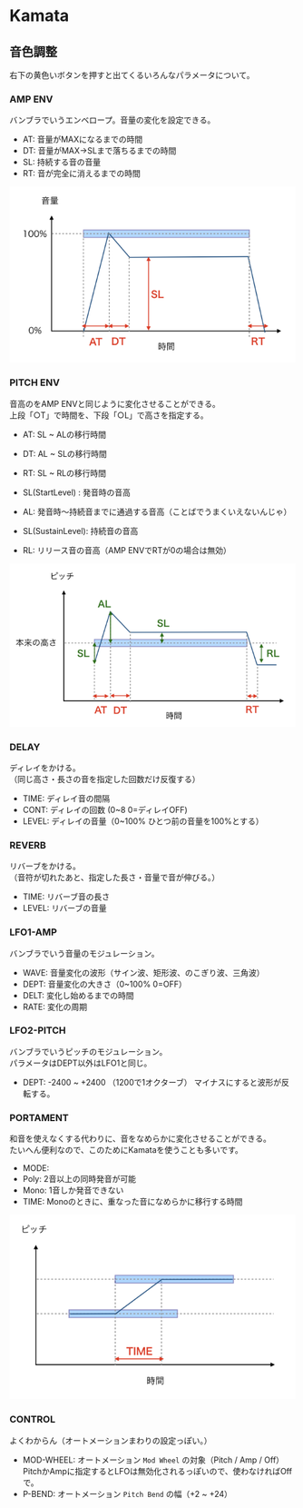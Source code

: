 # Kamata

## 音色調整
右下の黄色いボタンを押すと出てくるいろんなパラメータについて。

### AMP ENV
バンブラでいうエンベロープ。音量の変化を設定できる。

- AT: 音量がMAXになるまでの時間
- DT: 音量がMAX→SLまで落ちるまでの時間
- SL: 持続する音の音量
- RT: 音が完全に消えるまでの時間

![](img/Kamata-001.png)

### PITCH ENV
音高のをAMP ENVと同じように変化させることができる。  
上段「○T」で時間を、下段「○L」で高さを指定する。

- AT: SL ~ ALの移行時間
- DT: AL ~ SLの移行時間
- RT: SL ~ RLの移行時間

- SL(StartLevel) : 発音時の音高
- AL: 発音時〜持続音までに通過する音高（ことばでうまくいえないんじゃ）
- SL(SustainLevel): 持続音の音高
- RL: リリース音の音高（AMP ENVでRTが0の場合は無効）

![](img/Kamata-002.png)

### DELAY
ディレイをかける。  
（同じ高さ・長さの音を指定した回数だけ反復する）

- TIME: ディレイ音の間隔
- CONT: ディレイの回数 (0~8 0=ディレイOFF)
- LEVEL: ディレイの音量（0~100% ひとつ前の音量を100%とする）

### REVERB
リバーブをかける。  
（音符が切れたあと、指定した長さ・音量で音が伸びる。）

- TIME: リバーブ音の長さ
- LEVEL: リバーブの音量

### LFO1-AMP
バンブラでいう音量のモジュレーション。

- WAVE: 音量変化の波形（サイン波、矩形波、のこぎり波、三角波）
- DEPT: 音量変化の大きさ（0~100% 0=OFF）
- DELT: 変化し始めるまでの時間
- RATE: 変化の周期

### LFO2-PITCH
バンブラでいうピッチのモジュレーション。  
パラメータはDEPT以外はLFO1と同じ。
- DEPT: -2400 ~ +2400 （1200で1オクターブ）
マイナスにすると波形が反転する。

### PORTAMENT
和音を使えなくする代わりに、音をなめらかに変化させることができる。  
たいへん便利なので、このためにKamataを使うことも多いです。

- MODE: 
 - Poly: 2音以上の同時発音が可能
 - Mono: 1音しか発音できない
- TIME: Monoのときに、重なった音になめらかに移行する時間

![](img/Kamata-003.png)

### CONTROL
よくわからん（オートメーションまわりの設定っぽい。）
- MOD-WHEEL: オートメーション `Mod Wheel` の対象（Pitch / Amp / Off）  
PitchかAmpに指定するとLFOは無効化されるっぽいので、使わなければOffで。
- P-BEND: オートメーション `Pitch Bend` の幅（+2 ~ +24）